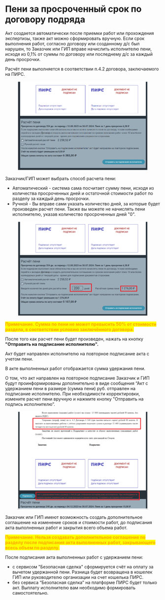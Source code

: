 # Пени за просроченный срок по договору подряда

Акт создается автоматически после приемки работ или прохождения экспертизы, также акт можно сформировать вручную. Если срок выполнения работ, согласно договору или созданному д/с был нарушен, то Заказчик или ГИП вправе начислить исполнителю пени, исходя из 0,1% от суммы по договору или последнему д/с за каждый день просрочки.

Расчёт пени выполняется в соответствии п.4.2 договора, заключаемого на ПИРС.

<figure><img src="../../../gitbook/assets/image (362).png" alt=""><figcaption></figcaption></figure>

Заказчик/ГИП может выбрать способ расчета пени:

* Автоматический - система сама посчитает сумму пени, исходя из количества просроченных дней и остаточной стоимости работ по разделу за каждый день просрочки.
* Ручной - Вы вправе сами указать количество дней, за которые будет произведен расчет пени. Также вы можете не начислять пени исполнителю, указав количество просроченных дней "0".

<figure><img src="../../../gitbook/assets/image (361).png" alt=""><figcaption></figcaption></figure>

<mark style="color:orange;">**Примечание. Сумма по пени не может превысить 50% от стоимости раздела, в соответствии условию заключённого договора.**</mark>

После того как расчет пени будет произведен, нажать на кнопку **"Отправить на подписание исполнителю".**&#x20;

Акт будет направлен исполнителю на повторное подписание акта с учетом пени.

В акте выполненных работ отображается сумма удержания пени.

О том, что акт направлен на повторное подписание Заказчик и ГИП будут проинформированы дополнительно в виде сообщения “Акт с удержанием пени в размере (сумма пени) руб. отправлен на подписание исполнителю. При необходимости корректировки, измените расчет пени вручную и нажмите кнопку "Отправить на подпись исполнителю”.

<figure><img src="../../../gitbook/assets/image (363).png" alt=""><figcaption></figcaption></figure>

Заказчик или ГИП имеют возможность создать дополнительное соглашение на изменение сроков и стоимости работ, до подписания акта выполненных работ и закрытия всего объема работ.

<mark style="color:orange;">**Примечание. Нельзя создавать дополнительное соглашение по разделу после подписания акта выполненных работ, закрывающего всесь объем по разделу.**</mark>

После подписания акта выполненных работ с удержанием пени:

* с сервисом "Безопасная сделка" сформируется счёт на оплату за вычетом удержанной пени. Разница будет возвращена в кошелек ГИП или руководителю организации на счет кошелька ПИРС.
* без сервиса “Безопасная сделка” на платформе ПИРС будет только акт. Выплату исполнителю вам необходимо формировать самостоятельно.
